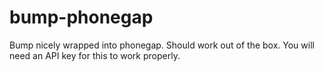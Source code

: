 bump-phonegap
=============

Bump nicely wrapped into phonegap.  Should work out of the box.  You will need an API key for this to work properly.
